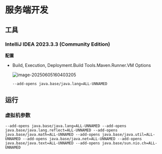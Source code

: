 # 服务端开发

## 工具

### IntelliJ IDEA 2023.3.3 (Community Edition)

**配置**

* Build, Execution, Deployment.Build Tools.Maven.Runner.VM Options

  ![image-20250605160403205](https://gcore.jsdelivr.net/gh/GriffinJin/image-host@main/image/image-20250605160403205.png)

  ```
  --add-opens java.base/java.lang=ALL-UNNAMED
  ```

## 运行

### 虚拟机参数

```
--add-opens java.base/java.lang=ALL-UNNAMED --add-opens java.base/java.lang.reflect=ALL-UNNAMED --add-opens java.base/java.math=ALL-UNNAMED --add-opens java.base/java.util=ALL-UNNAMED --add-opens java.base/java.net=ALL-UNNAMED --add-opens java.base/java.text=ALL-UNNAMED --add-opens java.base/sun.nio.ch=ALL-UNNAMED
```

